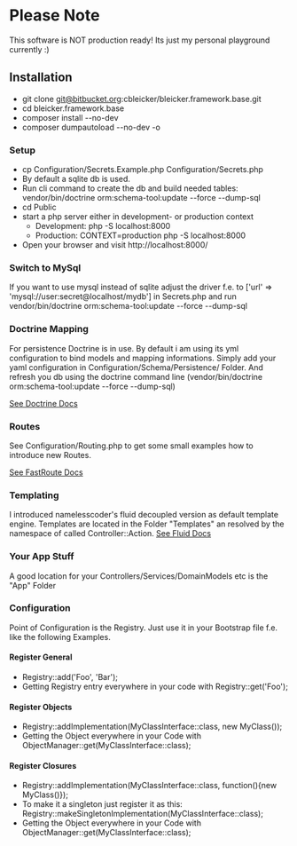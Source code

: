 # Please Note #
This software is NOT production ready!
Its just my personal playground currently :)

## Installation ##
* git clone git@bitbucket.org:cbleicker/bleicker.framework.base.git
* cd bleicker.framework.base
* composer install --no-dev
* composer dumpautoload --no-dev -o

### Setup ###
* cp Configuration/Secrets.Example.php Configuration/Secrets.php
* By default a sqlite db is used.
* Run cli command to create the db and build needed tables: vendor/bin/doctrine orm:schema-tool:update --force --dump-sql
* cd Public
* start a php server either in development- or production context
	* Development: php -S localhost:8000
	* Production: CONTEXT=production php -S localhost:8000
* Open your browser and visit http://localhost:8000/

### Switch to MySql ###
If you want to use mysql instead of sqlite adjust the driver f.e. to ['url' => 'mysql://user:secret@localhost/mydb'] in Secrets.php and run vendor/bin/doctrine orm:schema-tool:update --force --dump-sql

### Doctrine Mapping ###
For persistence Doctrine is in use.
By default i am using its yml configuration to bind models and mapping informations.
Simply add your yaml configuration in Configuration/Schema/Persistence/ Folder. And refresh you db using the doctrine command line (vendor/bin/doctrine orm:schema-tool:update --force --dump-sql)

[See Doctrine Docs](http://doctrine-orm.readthedocs.org/en/latest/)

### Routes ###
See Configuration/Routing.php to get some small examples how to introduce new Routes.

[See FastRoute Docs](https://github.com/nikic/FastRoute)

### Templating ###
I introduced namelesscoder's fluid decoupled version as default template engine.
Templates are located in the Folder "Templates" an resolved by the namespace of called Controller::Action.
[See Fluid Docs](https://github.com/NamelessCoder/TYPO3.Fluid)

### Your App Stuff ###
A good location for your Controllers/Services/DomainModels etc is the "App" Folder

### Configuration ###
Point of Configuration is the Registry. Just use it in your Bootstrap file f.e. like the following Examples.

#### Register General ####
* Registry::add('Foo', 'Bar');
* Getting Registry entry everywhere in your code with Registry::get('Foo');

#### Register Objects ####
* Registry::addImplementation(MyClassInterface::class, new MyClass());
* Getting the Object everywhere in your Code with ObjectManager::get(MyClassInterface::class);

#### Register Closures ####
* Registry::addImplementation(MyClassInterface::class, function(){new MyClass()});
* To make it a singleton just register it as this: Registry::makeSingletonImplementation(MyClassInterface::class);
* Getting the Object everywhere in your Code with ObjectManager::get(MyClassInterface::class);
